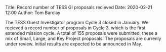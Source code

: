 Title: Record number of TESS GI proposals recieved
Date: 2020-02-21 12:00
Author: Tom Barclay

The TESS Guest Investigator program Cycle 3 closed in January. We recieved a record number of proposals in Cycle 3, which is the first extended mission cycle. A total of 155 proposals were submitted, these a mix of Small, Large, and Key Project proposals. The proposals are currenly under review. Initial results are expected to be announced in May.